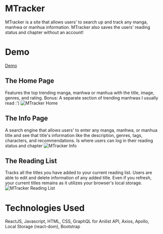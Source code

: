 # MTracker
MTracker is a site that allows users' to search up and track any manga, manhwa or manhua information. MTracker also saves the users' reading status and chapter without an account!

# Demo
[Demo](https://juliannejorda.github.io/MTracker/#/)

## The Home Page
Features the top trending manga, manhwa or manhua with the title, image, genres, and rating.
Bonus: A separate section of trending manhwas I usually read :')
![MTracker Home](demo/MTracker_Home.gif)
## The Info Page
A search engine that allows users' to enter any manga, manhwa, or manhua title and see that title's information like the description, genres, tags, characters, and recommendations. Is where users can log in their reading status and chapter
![MTracker Info](demo/MTrackerInfo.gif)
## The Reading List
Tracks all the titles you have added to your current reading list. Users are able to edit and delete information of any added title. Even if you refresh, your current titles remains as it utilizes your browser's local storage.
![MTracker Reading List](demo/MTrackerReadingList.gif)

# Technologies Used
ReactJS, Javascript, HTML, CSS, GraphQL for Anilist API, Axios, Apollo, Local Storage (react-dom), Bootstrap
